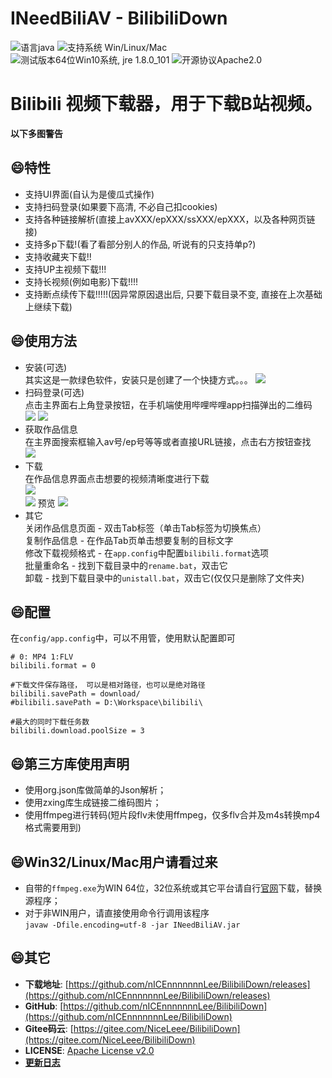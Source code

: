 # INeedBiliAV - BilibiliDown
![语言java](https://img.shields.io/badge/Require-java-green.svg)
![支持系统 Win/Linux/Mac](https://img.shields.io/badge/Platform-%20win%20|%20linux%20|%20mac-lightgrey.svg)
![测试版本64位Win10系统, jre 1.8.0_101](https://img.shields.io/badge/TestPass-Win10%20x64__java__1.8.0__101-green.svg)
![开源协议Apache2.0](https://img.shields.io/badge/license-apache--2.0-green.svg)  


Bilibili 视频下载器，用于下载B站视频。  
===============================
**以下多图警告**

## :smile:特性  
+ 支持UI界面(自认为是傻瓜式操作)  
+ 支持扫码登录(如果要下高清, 不必自己扣cookies)  
+ 支持各种链接解析(直接上avXXX/epXXX/ssXXX/epXXX，以及各种网页链接)
+ 支持多p下载!(看了看部分别人的作品, 听说有的只支持单p?)  
+ 支持收藏夹下载!!  
+ 支持UP主视频下载!!!  
+ 支持长视频(例如电影)下载!!!!  
+ 支持断点续传下载!!!!!(因异常原因退出后, 只要下载目录不变, 直接在上次基础上继续下载)
   
## :smile:使用方法
* 安装(可选)  
其实这是一款绿色软件，安装只是创建了一个快捷方式。。。
![](https://raw.githubusercontent.com/nICEnnnnnnnLee/BilibiliDown/master/release/prelook/install.gif)  
* 扫码登录(可选)   
点击主界面右上角登录按钮，在手机端使用哔哩哔哩app扫描弹出的二维码  
![](https://raw.githubusercontent.com/nICEnnnnnnnLee/BilibiliDown/master/release/prelook/login.gif)
![](https://raw.githubusercontent.com/nICEnnnnnnnLee/BilibiliDown/master/release/prelook/qrcode-login.png)
* 获取作品信息  
在主界面搜索框输入av号/ep号等等或者直接URL链接，点击右方按钮查找  
![](https://raw.githubusercontent.com/nICEnnnnnnnLee/BilibiliDown/master/release/prelook/index.png)
* 下载  
在作品信息界面点击想要的视频清晰度进行下载  
![](https://raw.githubusercontent.com/nICEnnnnnnnLee/BilibiliDown/master/release/prelook/avDetails.png)  
![](https://raw.githubusercontent.com/nICEnnnnnnnLee/BilibiliDown/master/release/prelook/download.png)
预览
![](https://raw.githubusercontent.com/nICEnnnnnnnLee/BilibiliDown/master/release/prelook/download.gif)
* 其它  
关闭作品信息页面 - 双击Tab标签（单击Tab标签为切换焦点）  
复制作品信息 - 在作品Tab页单击想要复制的目标文字   
修改下载视频格式 - 在```app.config```中配置```bilibili.format```选项    
批量重命名 - 找到下载目录中的```rename.bat```，双击它   
卸载 - 找到下载目录中的```unistall.bat```，双击它(仅仅只是删除了文件夹)   


## :smile:配置
在```config/app.config```中，可以不用管，使用默认配置即可 
```
# 0: MP4 1:FLV
bilibili.format = 0

#下载文件保存路径， 可以是相对路径，也可以是绝对路径
bilibili.savePath = download/
#bilibili.savePath = D:\Workspace\bilibili\

#最大的同时下载任务数
bilibili.download.poolSize = 3
```

## :smile:第三方库使用声明
* 使用org.json库做简单的Json解析；
* 使用zxing库生成链接二维码图片；
* 使用ffmpeg进行转码(短片段flv未使用ffmpeg，仅多flv合并及m4s转换mp4格式需要用到)

## :smile:Win32/Linux/Mac用户请看过来
+ 自带的```ffmpeg.exe```为WIN 64位，32位系统或其它平台请自行[官网](http://www.ffmpeg.org/download.html)下载，替换源程序；  
+ 对于非WIN用户，请直接使用命令行调用该程序  
```javaw -Dfile.encoding=utf-8 -jar INeedBiliAV.jar```

## :smile:其它  
* **下载地址**: [https://github.com/nICEnnnnnnnLee/BilibiliDown/releases](https://github.com/nICEnnnnnnnLee/BilibiliDown/releases)
* **GitHub**: [https://github.com/nICEnnnnnnnLee/BilibiliDown](https://github.com/nICEnnnnnnnLee/BilibiliDown)  
* **Gitee码云**: [https://gitee.com/NiceLeee/BilibiliDown](https://gitee.com/NiceLeee/BilibiliDown)  
* **LICENSE**: [Apache License v2.0](https://www.apache.org/licenses/LICENSE-2.0.html)
* [**更新日志**](https://github.com/nICEnnnnnnnLee/BilibiliDown/blob/master/UPDATE.md)